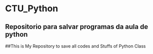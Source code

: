 # CTU_Python
Repositorio para salvar programas da aula de python
---
##This is My Repository to save all codes and Stuffs of Python Class
